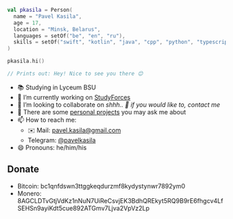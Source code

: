 ```kotlin
val pkasila = Person(
  name = "Pavel Kasila",
  age = 17,
  location = "Minsk, Belarus",
  languages = setOf("be", "en", "ru"),
  skills = setOf("swift", "kotlin", "java", "cpp", "python", "typescript")
)

pkasila.hi()

// Prints out: Hey! Nice to see you there 😊
```

- 📚 Studying in Lyceum BSU
- 🔭 I’m currently working on [StudyForces](https://github.com/StudyForces)
- 👯 I’m looking to collaborate on *shhh.. 🤫 if you would like to, contact me*
- 💬 There are some [personal projects](https://github.com/pkasila?tab=repositories) you may ask me about
- 📫 How to reach me:
  - ✉️ Mail: [pavel.kasila@gmail.com](mailto:pavel.kasila@gmail.com)
  - Telegram: [@pavelkasila](https://t.me/pavelkasila)
- 😄 Pronouns: he/him/his

## Donate

- Bitcoin: bc1qnfdswn3ttggkeqdurzmf8kydystynwr7892ym0
- Monero: 8AGCLDTvGtjVdKz1nNuN7UiReCsvjEK3BdhQREkyt5RQ9B9rE6fhgcv4LfSEHSn9ayiKdt5cue892ATGmv7Ljva2VpVz2Lp
